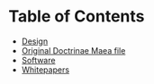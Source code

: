 # Table of Contents

- [Design](./design/)
- [Original Doctrinae Maea file](./doctrinae-maea)
- [Software](./Software/)
- [Whitepapers](./Whitepapers/)
